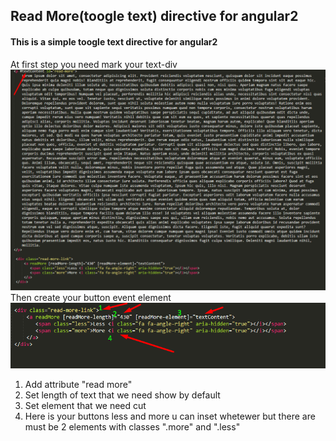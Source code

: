 ## Read More(toogle text) directive for angular2

<h4>This is a simple toogle text directive for angular2</h4>

At first step you need mark your text-div
<img src="assets/1.png" alt=""><br>
Then create your button event element
<img src="assets/2.png" alt="">

1. Add attribute "read more"
2. Set length of text that we need show by default
3. Set element that we need cut
4. Here is your buttons less and more u can inset whetewer but there are must be 2 elements with classes ".more" and ".less"
